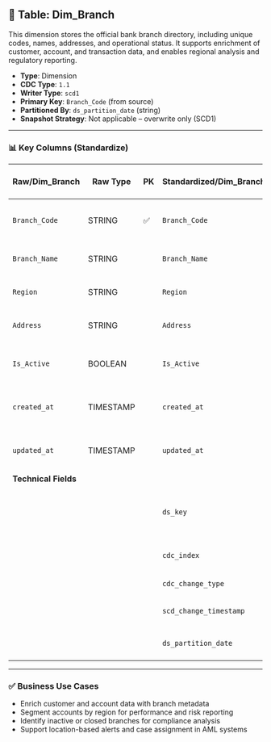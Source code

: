 ## 📜 Table: Dim_Branch

This dimension stores the official bank branch directory, including unique codes, names, addresses, and operational status. It supports enrichment of customer, account, and transaction data, and enables regional analysis and regulatory reporting.

- **Type**: Dimension  
- **CDC Type**: `1.1`  
- **Writer Type**: `scd1`  
- **Primary Key**: `Branch_Code` (from source)  
- **Partitioned By**: `ds_partition_date` (string)  
- **Snapshot Strategy**: Not applicable – overwrite only (SCD1)

---

### 📊 Key Columns (Standardize)

| Raw/Dim_Branch | Raw Type  | PK  | Standardized/Dim_Branch | Standardized Type | Description                                    | Value of Technical Field       | Note                    |
|----------------|-----------|-----|---------------------------|--------------------|------------------------------------------------|-------------------------------|-------------------------|
| `Branch_Code`  | STRING    | ✅  | `Branch_Code`            | STRING             | Unique branch code used across the bank        |                               | Natural key from source |
| `Branch_Name`  | STRING    |     | `Branch_Name`            | STRING             | Official name of the branch                    |                               |                         |
| `Region`       | STRING    |     | `Region`                 | STRING             | Geographic region of the branch                |                               | Optional                 |
| `Address`      | STRING    |     | `Address`                | STRING             | Physical address of the branch                 |                               |                         |
| `Is_Active`    | BOOLEAN   |     | `Is_Active`              | BOOLEAN            | Whether the branch is currently operational    |                               | Default = TRUE          |
| `created_at`   | TIMESTAMP |     | `created_at`             | TIMESTAMP          | Timestamp when the record was first seen       | From source                   |                         |
| `updated_at`   | TIMESTAMP |     | `updated_at`             | TIMESTAMP          | Timestamp of the last update from the source   | From source                   |                         |
| **Technical Fields** |     |     |                          |                    |                                                |                               |                         |
|                |           |     | `ds_key`                 | STRING             | Surrogate primary key for standardized zone    | `Branch_Code`                | Required in DWH         |
|                |           |     | `cdc_index`              | INT                | Current record flag                            | `1`                          | Always 1 in scd1         |
|                |           |     | `cdc_change_type`        | STRING             | CDC event type                                 | `'cdc_insert'`               | Insert-only              |
|                |           |     | `scd_change_timestamp`   | TIMESTAMP          | Processing time                                | `updated_at` or job timestamp |                         |
|                |           |     | `ds_partition_date`      | STRING             | Partition column (`yyyy-MM-dd`)                | Job run date                 | Required                 |

---

### ✅ Business Use Cases

- Enrich customer and account data with branch metadata  
- Segment accounts by region for performance and risk reporting  
- Identify inactive or closed branches for compliance analysis  
- Support location-based alerts and case assignment in AML systems  
